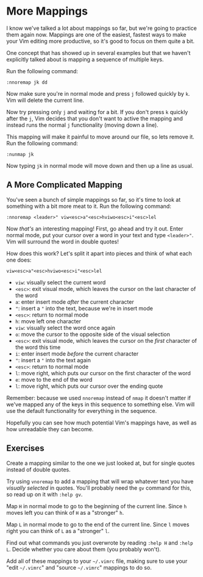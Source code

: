 More Mappings
=============

I know we've talked a lot about mappings so far, but we're going to practice
them again now.  Mappings are one of the easiest, fastest ways to make your Vim
editing more productive, so it's good to focus on them quite a bit.

One concept that has showed up in several examples but that we haven't
explicitly talked about is mapping a sequence of multiple keys.

Run the following command:

    :nnoremap jk dd

Now make sure you're in normal mode and press `j` followed quickly by `k`.  Vim
will delete the current line.

Now try pressing only `j` and waiting for a bit.  If you don't press `k` quickly
after the `j`, Vim decides that you don't want to active the mapping and instead
runs the normal `j` functionality (moving down a line).

This mapping will make it painful to move around our file, so lets remove it.
Run the following command:

    :nunmap jk

Now typing `jk` in normal mode will move down and then up a line as usual.

A More Complicated Mapping
--------------------------

You've seen a bunch of simple mappings so far, so it's time to look at something
with a bit more meat to it.  Run the following command:

    :nnoremap <leader>" viw<esc>a"<esc>hviwo<esc>i"<esc>lel

Now *that's* an interesting mapping!  First, go ahead and try it out.  Enter
normal mode, put your cursor over a word in your text and type `<leader>"`.  Vim
will surround the word in double quotes!

How does this work?  Let's split it apart into pieces and think of what each one
does:

    viw<esc>a"<esc>hviwo<esc>i"<esc>lel

* `viw`: visually select the current word
* `<esc>`: exit visual mode, which leaves the cursor on the last character of
  the word
* `a`: enter insert mode *after* the current character
* `"`: insert a `"` into the text, because we're in insert mode
* `<esc>`: return to normal mode
* `h`: move left one character
* `viw`: visually select the word once again
* `o`: move the cursor to the opposite side of the visual selection
* `<esc>`: exit visual mode, which leaves the cursor on the *first* character of
  the word this time
* `i`: enter insert mode *before* the current character
* `"`: insert a `"` into the text again
* `<esc>`: return to normal mode
* `l`: move right, which puts our cursor on the first character of the word
* `e`: move to the end of the word
* `l`: move right, which puts our cursor over the ending quote

Remember: because we used `nnoremap` instead of `nmap` it doesn't matter if
we've mapped any of the keys in this sequence to something else.  Vim will use
the default functionality for everything in the sequence.

Hopefully you can see how much potential Vim's mappings have, as well as how
unreadable they can become.

Exercises
---------

Create a mapping similar to the one we just looked at, but for single quotes
instead of double quotes.

Try using `vnoremap` to add a mapping that will wrap whatever text you have
*visually selected* in quotes.  You'll probably need the `gv` command for this,
so read up on it with `:help gv`.

Map `H` in normal mode to go to the beginning of the current line.  Since `h`
moves left you can think of `H` as a "stronger" `h`.

Map `L` in normal mode to go to the end of the current line. Since `l`
moves right you can think of `L` as a "stronger" `l`.

Find out what commands you just overwrote by reading `:help H` and `:help L`.
Decide whether you care about them (you probably won't).

Add all of these mappings to your `~/.vimrc` file, making sure to use your "edit
`~/.vimrc`" and "source `~/.vimrc`" mappings to do so.
